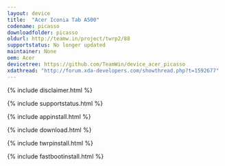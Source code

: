```yaml
---
layout: device
title:  "Acer Iconia Tab A500"
codename: picasso
downloadfolder: picasso
oldurl: http://teamw.in/project/twrp2/88
supportstatus: No longer updated
maintainer: None
oem: Acer
devicetree: https://github.com/TeamWin/device_acer_picasso
xdathread: "http://forum.xda-developers.com/showthread.php?t=1592677"
---
```


{% include disclaimer.html %}

{% include supportstatus.html %}

{% include appinstall.html %}

{% include download.html %}

{% include twrpinstall.html %}

{% include fastbootinstall.html %}
